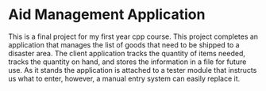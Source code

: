 # Aid Management Application
This is a final project for my first year cpp course.
This project completes an application that manages the list of goods that need to be shipped to 
a disaster area. The client application tracks the quantity of items needed, tracks the quantity
on hand, and stores the information in a file for future use. As it stands the application is attached to
a tester module that instructs us what to enter, however, a manual entry system can easily replace it.
